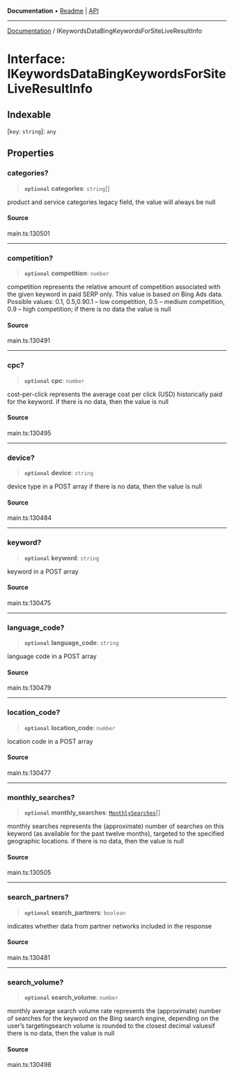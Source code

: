 **Documentation** • [Readme](../README.md) \| [API](../globals.md)

***

[Documentation](../README.md) / IKeywordsDataBingKeywordsForSiteLiveResultInfo

# Interface: IKeywordsDataBingKeywordsForSiteLiveResultInfo

## Indexable

 \[`key`: `string`\]: `any`

## Properties

### categories?

> **`optional`** **categories**: `string`[]

product and service categories
legacy field, the value will always be null

#### Source

main.ts:130501

***

### competition?

> **`optional`** **competition**: `number`

competition
represents the relative amount of competition associated with the given keyword in paid SERP only. This value is based on Bing Ads data.
Possible values: 0.1, 0.5,0.90.1 – low competition,
0.5 – medium competition,
0.9 – high competition;
if there is no data the value is null

#### Source

main.ts:130491

***

### cpc?

> **`optional`** **cpc**: `number`

cost-per-click
represents the average cost per click (USD) historically paid for the keyword.
if there is no data, then the value is null

#### Source

main.ts:130495

***

### device?

> **`optional`** **device**: `string`

device type in a POST array
if there is no data, then the value is null

#### Source

main.ts:130484

***

### keyword?

> **`optional`** **keyword**: `string`

keyword in a POST array

#### Source

main.ts:130475

***

### language\_code?

> **`optional`** **language\_code**: `string`

language code in a POST array

#### Source

main.ts:130479

***

### location\_code?

> **`optional`** **location\_code**: `number`

location code in a POST array

#### Source

main.ts:130477

***

### monthly\_searches?

> **`optional`** **monthly\_searches**: [`MonthlySearches`](../classes/MonthlySearches.md)[]

monthly searches
represents the (approximate) number of searches on this keyword (as available for the past twelve months), targeted to the specified geographic locations.
if there is no data, then the value is null

#### Source

main.ts:130505

***

### search\_partners?

> **`optional`** **search\_partners**: `boolean`

indicates whether data from partner networks included in the response

#### Source

main.ts:130481

***

### search\_volume?

> **`optional`** **search\_volume**: `number`

monthly average search volume rate
represents the (approximate) number of searches for the keyword on the Bing search engine, depending on the user’s targetingsearch volume is rounded to the closest decimal valuesif there is no data, then the value is null

#### Source

main.ts:130498
